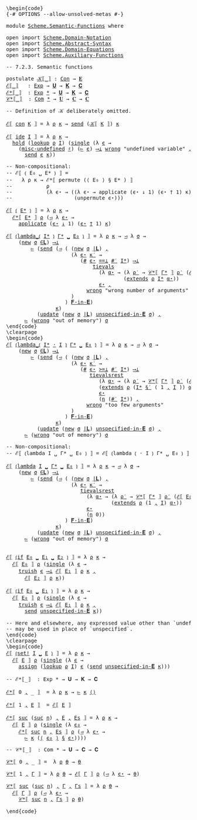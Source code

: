 <pre class="Agda"><a id="1" class="Markup">\begin{code}</a>
<a id="14" class="Symbol">{-#</a> <a id="18" class="Keyword">OPTIONS</a> <a id="26" class="Pragma">--allow-unsolved-metas</a> <a id="49" class="Symbol">#-}</a>

<a id="54" class="Keyword">module</a> <a id="61" href="Scheme.Semantic-Functions.html" class="Module">Scheme.Semantic-Functions</a> <a id="87" class="Keyword">where</a>

<a id="94" class="Keyword">open</a> <a id="99" class="Keyword">import</a> <a id="106" href="Scheme.Domain-Notation.html" class="Module">Scheme.Domain-Notation</a>
<a id="129" class="Keyword">open</a> <a id="134" class="Keyword">import</a> <a id="141" href="Scheme.Abstract-Syntax.html" class="Module">Scheme.Abstract-Syntax</a>
<a id="164" class="Keyword">open</a> <a id="169" class="Keyword">import</a> <a id="176" href="Scheme.Domain-Equations.html" class="Module">Scheme.Domain-Equations</a>
<a id="200" class="Keyword">open</a> <a id="205" class="Keyword">import</a> <a id="212" href="Scheme.Auxiliary-Functions.html" class="Module">Scheme.Auxiliary-Functions</a>

<a id="240" class="Comment">-- 7.2.3. Semantic functions</a>

<a id="270" class="Keyword">postulate</a> <a id="𝒦⟦_⟧"></a><a id="280" href="Scheme.Semantic-Functions.html#280" class="Postulate Operator">𝒦⟦_⟧</a> <a id="285" class="Symbol">:</a> <a id="287" href="Scheme.Abstract-Syntax.html#136" class="Postulate">Con</a> <a id="291" class="Symbol">→</a> <a id="293" href="Scheme.Domain-Equations.html#905" class="Postulate">𝐄</a>
<a id="ℰ⟦_⟧"></a><a id="295" href="Scheme.Semantic-Functions.html#295" class="Function Operator">ℰ⟦_⟧</a>   <a id="302" class="Symbol">:</a> <a id="304" href="Scheme.Abstract-Syntax.html#244" class="Datatype">Exp</a> <a id="308" class="Symbol">→</a> <a id="310" href="Scheme.Domain-Equations.html#997" class="Postulate">𝐔</a> <a id="312" class="Symbol">→</a> <a id="314" href="Scheme.Domain-Equations.html#1100" class="Postulate">𝐊</a> <a id="316" class="Symbol">→</a> <a id="318" href="Scheme.Domain-Equations.html#1044" class="Postulate">𝐂</a>
<a id="ℰ*⟦_⟧"></a><a id="320" href="Scheme.Semantic-Functions.html#320" class="Function Operator">ℰ*⟦_⟧</a>  <a id="327" class="Symbol">:</a> <a id="329" href="Scheme.Abstract-Syntax.html#244" class="Datatype">Exp</a> <a id="333" href="Scheme.Domain-Notation.html#2900" class="Function Operator">*</a> <a id="335" class="Symbol">→</a> <a id="337" href="Scheme.Domain-Equations.html#997" class="Postulate">𝐔</a> <a id="339" class="Symbol">→</a> <a id="341" href="Scheme.Domain-Equations.html#1100" class="Postulate">𝐊</a> <a id="343" class="Symbol">→</a> <a id="345" href="Scheme.Domain-Equations.html#1044" class="Postulate">𝐂</a>
<a id="𝒞*⟦_⟧"></a><a id="347" href="Scheme.Semantic-Functions.html#347" class="Function Operator">𝒞*⟦_⟧</a>  <a id="354" class="Symbol">:</a> <a id="356" href="Scheme.Abstract-Syntax.html#272" class="Function">Com</a> <a id="360" href="Scheme.Domain-Notation.html#2900" class="Function Operator">*</a> <a id="362" class="Symbol">→</a> <a id="364" href="Scheme.Domain-Equations.html#997" class="Postulate">𝐔</a> <a id="366" class="Symbol">→</a> <a id="368" href="Scheme.Domain-Equations.html#1044" class="Postulate">𝐂</a> <a id="370" class="Symbol">→</a> <a id="372" href="Scheme.Domain-Equations.html#1044" class="Postulate">𝐂</a>

<a id="375" class="Comment">-- Definition of 𝒦 deliberately omitted.</a>

<a id="417" href="Scheme.Semantic-Functions.html#295" class="Function Operator">ℰ⟦</a> <a id="420" href="Scheme.Abstract-Syntax.html#325" class="InductiveConstructor">con</a> <a id="424" href="Scheme.Semantic-Functions.html#424" class="Bound">K</a> <a id="426" href="Scheme.Semantic-Functions.html#295" class="Function Operator">⟧</a> <a id="428" class="Symbol">=</a> <a id="430" class="Symbol">λ</a> <a id="432" href="Scheme.Semantic-Functions.html#432" class="Bound">ρ</a> <a id="434" href="Scheme.Semantic-Functions.html#434" class="Bound">κ</a> <a id="436" class="Symbol">→</a> <a id="438" href="Scheme.Auxiliary-Functions.html#722" class="Function">send</a> <a id="443" class="Symbol">(</a><a id="444" href="Scheme.Semantic-Functions.html#280" class="Postulate Operator">𝒦⟦</a> <a id="447" href="Scheme.Semantic-Functions.html#424" class="Bound">K</a> <a id="449" href="Scheme.Semantic-Functions.html#280" class="Postulate Operator">⟧</a><a id="450" class="Symbol">)</a> <a id="452" href="Scheme.Semantic-Functions.html#434" class="Bound">κ</a>

<a id="455" href="Scheme.Semantic-Functions.html#295" class="Function Operator">ℰ⟦</a> <a id="458" href="Scheme.Abstract-Syntax.html#386" class="InductiveConstructor">ide</a> <a id="462" href="Scheme.Semantic-Functions.html#462" class="Bound">I</a> <a id="464" href="Scheme.Semantic-Functions.html#295" class="Function Operator">⟧</a> <a id="466" class="Symbol">=</a> <a id="468" class="Symbol">λ</a> <a id="470" href="Scheme.Semantic-Functions.html#470" class="Bound">ρ</a> <a id="472" href="Scheme.Semantic-Functions.html#472" class="Bound">κ</a> <a id="474" class="Symbol">→</a>
  <a id="478" href="Scheme.Auxiliary-Functions.html#1037" class="Function">hold</a> <a id="483" class="Symbol">(</a><a id="484" href="Scheme.Auxiliary-Functions.html#378" class="Function">lookup</a> <a id="491" href="Scheme.Semantic-Functions.html#470" class="Bound">ρ</a> <a id="493" href="Scheme.Semantic-Functions.html#462" class="Bound">I</a><a id="494" class="Symbol">)</a> <a id="496" class="Symbol">(</a><a id="497" href="Scheme.Auxiliary-Functions.html#765" class="Function">single</a> <a id="504" class="Symbol">(λ</a> <a id="507" href="Scheme.Semantic-Functions.html#507" class="Bound">ϵ</a> <a id="509" class="Symbol">→</a>
    <a id="515" class="Symbol">(</a><a id="516" href="Scheme.Auxiliary-Functions.html#2627" class="Function">misc-undefined</a> <a id="531" href="Scheme.Domain-Notation.html#1070" class="Postulate Operator">♯</a><a id="532" class="Symbol">)</a> <a id="534" class="Symbol">(</a><a id="535" href="Scheme.Domain-Equations.html#1498" class="Field">▻</a> <a id="537" href="Scheme.Semantic-Functions.html#507" class="Bound">ϵ</a><a id="538" class="Symbol">)</a> <a id="540" href="Scheme.Domain-Notation.html#4662" class="Postulate Operator">⟶⊥</a> <a id="543" href="Scheme.Auxiliary-Functions.html#655" class="Postulate">wrong</a> <a id="549" class="String">&quot;undefined variable&quot;</a> <a id="570" href="Scheme.Domain-Notation.html#4662" class="Postulate Operator">,</a>
      <a id="578" href="Scheme.Auxiliary-Functions.html#722" class="Function">send</a> <a id="583" href="Scheme.Semantic-Functions.html#507" class="Bound">ϵ</a> <a id="585" href="Scheme.Semantic-Functions.html#472" class="Bound">κ</a><a id="586" class="Symbol">))</a>

<a id="590" class="Comment">-- Non-compositional:</a>
<a id="612" class="Comment">-- ℰ⟦ ⦅ E₀ ␣ E* ⦆ ⟧ =</a>
<a id="634" class="Comment">--   λ ρ κ → ℰ*⟦ permute (⟨ E₀ ⟩ § E* ) ⟧</a>
<a id="676" class="Comment">--           ρ</a>
<a id="691" class="Comment">--           (λ ϵ⋆ → ((λ ϵ⋆ → applicate (ϵ⋆ ↓ 1) (ϵ⋆ † 1) κ)</a>
<a id="752" class="Comment">--                    (unpermute ϵ⋆)))</a>

<a id="792" href="Scheme.Semantic-Functions.html#295" class="Function Operator">ℰ⟦</a> <a id="795" href="Scheme.Abstract-Syntax.html#447" class="InductiveConstructor Operator">⦅</a> <a id="797" href="Scheme.Semantic-Functions.html#797" class="Bound">E*</a> <a id="800" href="Scheme.Abstract-Syntax.html#447" class="InductiveConstructor Operator">⦆</a> <a id="802" href="Scheme.Semantic-Functions.html#295" class="Function Operator">⟧</a> <a id="804" class="Symbol">=</a> <a id="806" class="Symbol">λ</a> <a id="808" href="Scheme.Semantic-Functions.html#808" class="Bound">ρ</a> <a id="810" href="Scheme.Semantic-Functions.html#810" class="Bound">κ</a> <a id="812" class="Symbol">→</a>
  <a id="816" href="Scheme.Semantic-Functions.html#320" class="Function Operator">ℰ*⟦</a> <a id="820" href="Scheme.Semantic-Functions.html#797" class="Bound">E*</a> <a id="823" href="Scheme.Semantic-Functions.html#320" class="Function Operator">⟧</a> <a id="825" href="Scheme.Semantic-Functions.html#808" class="Bound">ρ</a> <a id="827" class="Symbol">(</a><a id="828" href="Scheme.Domain-Equations.html#1510" class="Field">◅</a> <a id="830" class="Symbol">λ</a> <a id="832" href="Scheme.Semantic-Functions.html#832" class="Bound">ϵ⋆</a> <a id="835" class="Symbol">→</a>
    <a id="841" href="Scheme.Auxiliary-Functions.html#2953" class="Function">applicate</a> <a id="851" class="Symbol">(</a><a id="852" href="Scheme.Semantic-Functions.html#832" class="Bound">ϵ⋆</a> <a id="855" href="Scheme.Domain-Notation.html#4255" class="Function Operator">↓</a> <a id="857" class="Number">1</a><a id="858" class="Symbol">)</a> <a id="860" class="Symbol">(</a><a id="861" href="Scheme.Semantic-Functions.html#832" class="Bound">ϵ⋆</a> <a id="864" href="Scheme.Domain-Notation.html#4350" class="Function Operator">†</a> <a id="866" class="Number">1</a><a id="867" class="Symbol">)</a> <a id="869" href="Scheme.Semantic-Functions.html#810" class="Bound">κ</a><a id="870" class="Symbol">)</a>

<a id="873" href="Scheme.Semantic-Functions.html#295" class="Function Operator">ℰ⟦</a> <a id="876" href="Scheme.Abstract-Syntax.html#514" class="InductiveConstructor Operator">⦅lambda␣⦅</a> <a id="886" href="Scheme.Semantic-Functions.html#886" class="Bound">I*</a> <a id="889" href="Scheme.Abstract-Syntax.html#514" class="InductiveConstructor Operator">⦆</a> <a id="891" href="Scheme.Semantic-Functions.html#891" class="Bound">Γ*</a> <a id="894" href="Scheme.Abstract-Syntax.html#514" class="InductiveConstructor Operator">␣</a> <a id="896" href="Scheme.Semantic-Functions.html#896" class="Bound">E₀</a> <a id="899" href="Scheme.Abstract-Syntax.html#514" class="InductiveConstructor Operator">⦆</a> <a id="901" href="Scheme.Semantic-Functions.html#295" class="Function Operator">⟧</a> <a id="903" class="Symbol">=</a> <a id="905" class="Symbol">λ</a> <a id="907" href="Scheme.Semantic-Functions.html#907" class="Bound">ρ</a> <a id="909" href="Scheme.Semantic-Functions.html#909" class="Bound">κ</a> <a id="911" class="Symbol">→</a> <a id="913" href="Scheme.Domain-Equations.html#1510" class="Field">◅</a> <a id="915" class="Symbol">λ</a> <a id="917" href="Scheme.Semantic-Functions.html#917" class="Bound">σ</a> <a id="919" class="Symbol">→</a> 
    <a id="926" class="Symbol">(</a><a id="927" href="Scheme.Auxiliary-Functions.html#903" class="Postulate">new</a> <a id="931" href="Scheme.Semantic-Functions.html#917" class="Bound">σ</a> <a id="933" href="Scheme.Domain-Equations.html#2103" class="Function Operator">∈𝐋</a><a id="935" class="Symbol">)</a> <a id="937" href="Scheme.Domain-Notation.html#4662" class="Postulate Operator">⟶⊥</a>
        <a id="948" href="Scheme.Domain-Equations.html#1498" class="Field">▻</a> <a id="950" class="Symbol">(</a><a id="951" href="Scheme.Auxiliary-Functions.html#722" class="Function">send</a> <a id="956" class="Symbol">(</a><a id="957" href="Scheme.Domain-Equations.html#1510" class="Field">◅</a> <a id="959" class="Symbol">(</a> <a id="961" class="Symbol">(</a><a id="962" href="Scheme.Auxiliary-Functions.html#903" class="Postulate">new</a> <a id="966" href="Scheme.Semantic-Functions.html#917" class="Bound">σ</a> <a id="968" href="Scheme.Domain-Equations.html#2192" class="Function Operator">|𝐋</a><a id="970" class="Symbol">)</a> <a id="972" href="Agda.Builtin.Sigma.html#235" class="InductiveConstructor Operator">,</a>
                     <a id="995" class="Symbol">(λ</a> <a id="998" href="Scheme.Semantic-Functions.html#998" class="Bound">ϵ⋆</a> <a id="1001" href="Scheme.Semantic-Functions.html#1001" class="Bound">κ′</a> <a id="1004" class="Symbol">→</a>
                        <a id="1030" class="Symbol">(</a><a id="1031" href="Scheme.Domain-Notation.html#4001" class="Function">#</a> <a id="1033" href="Scheme.Semantic-Functions.html#998" class="Bound">ϵ⋆</a> <a id="1036" href="Scheme.Domain-Notation.html#1670" class="Function Operator">==⊥</a> <a id="1040" href="Scheme.Domain-Notation.html#2951" class="Function">#′</a> <a id="1043" href="Scheme.Semantic-Functions.html#886" class="Bound">I*</a><a id="1045" class="Symbol">)</a> <a id="1047" href="Scheme.Domain-Notation.html#4662" class="Postulate Operator">⟶⊥</a>
                            <a id="1078" href="Scheme.Auxiliary-Functions.html#1520" class="Function">tievals</a>
                              <a id="1116" class="Symbol">(λ</a> <a id="1119" href="Scheme.Semantic-Functions.html#1119" class="Bound">α⋆</a> <a id="1122" class="Symbol">→</a> <a id="1124" class="Symbol">(λ</a> <a id="1127" href="Scheme.Semantic-Functions.html#1127" class="Bound">ρ′</a> <a id="1130" class="Symbol">→</a> <a id="1132" href="Scheme.Semantic-Functions.html#347" class="Function Operator">𝒞*⟦</a> <a id="1136" href="Scheme.Semantic-Functions.html#891" class="Bound">Γ*</a> <a id="1139" href="Scheme.Semantic-Functions.html#347" class="Function Operator">⟧</a> <a id="1141" href="Scheme.Semantic-Functions.html#1127" class="Bound">ρ′</a> <a id="1144" class="Symbol">(</a><a id="1145" href="Scheme.Semantic-Functions.html#295" class="Function Operator">ℰ⟦</a> <a id="1148" href="Scheme.Semantic-Functions.html#896" class="Bound">E₀</a> <a id="1151" href="Scheme.Semantic-Functions.html#295" class="Function Operator">⟧</a> <a id="1153" href="Scheme.Semantic-Functions.html#1127" class="Bound">ρ′</a> <a id="1156" href="Scheme.Semantic-Functions.html#1001" class="Bound">κ′</a><a id="1158" class="Symbol">))</a>
                                      <a id="1199" class="Symbol">(</a><a id="1200" href="Scheme.Auxiliary-Functions.html#423" class="Function">extends</a> <a id="1208" href="Scheme.Semantic-Functions.html#907" class="Bound">ρ</a> <a id="1210" href="Scheme.Semantic-Functions.html#886" class="Bound">I*</a> <a id="1213" href="Scheme.Semantic-Functions.html#1119" class="Bound">α⋆</a><a id="1215" class="Symbol">))</a>
                              <a id="1248" href="Scheme.Semantic-Functions.html#998" class="Bound">ϵ⋆</a> <a id="1251" href="Scheme.Domain-Notation.html#4662" class="Postulate Operator">,</a>
                          <a id="1279" href="Scheme.Auxiliary-Functions.html#655" class="Postulate">wrong</a> <a id="1285" class="String">&quot;wrong number of arguments&quot;</a>
                     <a id="1334" class="Symbol">)</a>
                   <a id="1355" class="Symbol">)</a> <a id="1357" href="Scheme.Domain-Equations.html#2324" class="Function Operator">𝐅-in-𝐄</a><a id="1363" class="Symbol">)</a>
                <a id="1381" href="Scheme.Semantic-Functions.html#909" class="Bound">κ</a><a id="1382" class="Symbol">)</a>
          <a id="1394" class="Symbol">(</a><a id="1395" href="Scheme.Auxiliary-Functions.html#1383" class="Function">update</a> <a id="1402" class="Symbol">(</a><a id="1403" href="Scheme.Auxiliary-Functions.html#903" class="Postulate">new</a> <a id="1407" href="Scheme.Semantic-Functions.html#917" class="Bound">σ</a> <a id="1409" href="Scheme.Domain-Equations.html#2192" class="Function Operator">|𝐋</a><a id="1411" class="Symbol">)</a> <a id="1413" href="Scheme.Domain-Equations.html#2387" class="Function">unspecified-in-𝐄</a> <a id="1430" href="Scheme.Semantic-Functions.html#917" class="Bound">σ</a><a id="1431" class="Symbol">)</a> <a id="1433" href="Scheme.Domain-Notation.html#4662" class="Postulate Operator">,</a>
      <a id="1441" href="Scheme.Domain-Equations.html#1498" class="Field">▻</a> <a id="1443" class="Symbol">(</a><a id="1444" href="Scheme.Auxiliary-Functions.html#655" class="Postulate">wrong</a> <a id="1450" class="String">&quot;out of memory&quot;</a><a id="1465" class="Symbol">)</a> <a id="1467" href="Scheme.Semantic-Functions.html#917" class="Bound">σ</a>
<a id="1469" class="Markup">\end{code}</a><a id="1479" class="Background">
\clearpage
</a><a id="1491" class="Markup">\begin{code}</a>
<a id="1504" href="Scheme.Semantic-Functions.html#295" class="Function Operator">ℰ⟦</a> <a id="1507" href="Scheme.Abstract-Syntax.html#593" class="InductiveConstructor Operator">⦅lambda␣⦅</a> <a id="1517" href="Scheme.Semantic-Functions.html#1517" class="Bound">I*</a> <a id="1520" href="Scheme.Abstract-Syntax.html#593" class="InductiveConstructor Operator">·</a> <a id="1522" href="Scheme.Semantic-Functions.html#1522" class="Bound">I</a> <a id="1524" href="Scheme.Abstract-Syntax.html#593" class="InductiveConstructor Operator">⦆</a> <a id="1526" href="Scheme.Semantic-Functions.html#1526" class="Bound">Γ*</a> <a id="1529" href="Scheme.Abstract-Syntax.html#593" class="InductiveConstructor Operator">␣</a> <a id="1531" href="Scheme.Semantic-Functions.html#1531" class="Bound">E₀</a> <a id="1534" href="Scheme.Abstract-Syntax.html#593" class="InductiveConstructor Operator">⦆</a> <a id="1536" href="Scheme.Semantic-Functions.html#295" class="Function Operator">⟧</a> <a id="1538" class="Symbol">=</a> <a id="1540" class="Symbol">λ</a> <a id="1542" href="Scheme.Semantic-Functions.html#1542" class="Bound">ρ</a> <a id="1544" href="Scheme.Semantic-Functions.html#1544" class="Bound">κ</a> <a id="1546" class="Symbol">→</a> <a id="1548" href="Scheme.Domain-Equations.html#1510" class="Field">◅</a> <a id="1550" class="Symbol">λ</a> <a id="1552" href="Scheme.Semantic-Functions.html#1552" class="Bound">σ</a> <a id="1554" class="Symbol">→</a> 
    <a id="1561" class="Symbol">(</a><a id="1562" href="Scheme.Auxiliary-Functions.html#903" class="Postulate">new</a> <a id="1566" href="Scheme.Semantic-Functions.html#1552" class="Bound">σ</a> <a id="1568" href="Scheme.Domain-Equations.html#2103" class="Function Operator">∈𝐋</a><a id="1570" class="Symbol">)</a> <a id="1572" href="Scheme.Domain-Notation.html#4662" class="Postulate Operator">⟶⊥</a>
        <a id="1583" href="Scheme.Domain-Equations.html#1498" class="Field">▻</a> <a id="1585" class="Symbol">(</a><a id="1586" href="Scheme.Auxiliary-Functions.html#722" class="Function">send</a> <a id="1591" class="Symbol">(</a><a id="1592" href="Scheme.Domain-Equations.html#1510" class="Field">◅</a> <a id="1594" class="Symbol">(</a> <a id="1596" class="Symbol">(</a><a id="1597" href="Scheme.Auxiliary-Functions.html#903" class="Postulate">new</a> <a id="1601" href="Scheme.Semantic-Functions.html#1552" class="Bound">σ</a> <a id="1603" href="Scheme.Domain-Equations.html#2192" class="Function Operator">|𝐋</a><a id="1605" class="Symbol">)</a> <a id="1607" href="Agda.Builtin.Sigma.html#235" class="InductiveConstructor Operator">,</a>
                     <a id="1630" class="Symbol">(λ</a> <a id="1633" href="Scheme.Semantic-Functions.html#1633" class="Bound">ϵ⋆</a> <a id="1636" href="Scheme.Semantic-Functions.html#1636" class="Bound">κ′</a> <a id="1639" class="Symbol">→</a>
                        <a id="1665" class="Symbol">(</a><a id="1666" href="Scheme.Domain-Notation.html#4001" class="Function">#</a> <a id="1668" href="Scheme.Semantic-Functions.html#1633" class="Bound">ϵ⋆</a> <a id="1671" href="Scheme.Domain-Notation.html#1755" class="Function Operator">&gt;=⊥</a> <a id="1675" href="Scheme.Domain-Notation.html#2951" class="Function">#′</a> <a id="1678" href="Scheme.Semantic-Functions.html#1517" class="Bound">I*</a><a id="1680" class="Symbol">)</a> <a id="1682" href="Scheme.Domain-Notation.html#4662" class="Postulate Operator">⟶⊥</a>
                           <a id="1712" href="Scheme.Auxiliary-Functions.html#1892" class="Function">tievalsrest</a>
                              <a id="1754" class="Symbol">(λ</a> <a id="1757" href="Scheme.Semantic-Functions.html#1757" class="Bound">α⋆</a> <a id="1760" class="Symbol">→</a> <a id="1762" class="Symbol">(λ</a> <a id="1765" href="Scheme.Semantic-Functions.html#1765" class="Bound">ρ′</a> <a id="1768" class="Symbol">→</a> <a id="1770" href="Scheme.Semantic-Functions.html#347" class="Function Operator">𝒞*⟦</a> <a id="1774" href="Scheme.Semantic-Functions.html#1526" class="Bound">Γ*</a> <a id="1777" href="Scheme.Semantic-Functions.html#347" class="Function Operator">⟧</a> <a id="1779" href="Scheme.Semantic-Functions.html#1765" class="Bound">ρ′</a> <a id="1782" class="Symbol">(</a><a id="1783" href="Scheme.Semantic-Functions.html#295" class="Function Operator">ℰ⟦</a> <a id="1786" href="Scheme.Semantic-Functions.html#1531" class="Bound">E₀</a> <a id="1789" href="Scheme.Semantic-Functions.html#295" class="Function Operator">⟧</a> <a id="1791" href="Scheme.Semantic-Functions.html#1765" class="Bound">ρ′</a> <a id="1794" href="Scheme.Semantic-Functions.html#1636" class="Bound">κ′</a><a id="1796" class="Symbol">))</a>
                              <a id="1829" class="Symbol">(</a><a id="1830" href="Scheme.Auxiliary-Functions.html#423" class="Function">extends</a> <a id="1838" href="Scheme.Semantic-Functions.html#1542" class="Bound">ρ</a> <a id="1840" class="Symbol">(</a><a id="1841" href="Scheme.Semantic-Functions.html#1517" class="Bound">I*</a> <a id="1844" href="Scheme.Domain-Notation.html#3606" class="Function Operator">§′</a> <a id="1847" class="Symbol">(</a> <a id="1849" class="Number">1</a> <a id="1851" href="Agda.Builtin.Sigma.html#235" class="InductiveConstructor Operator">,</a> <a id="1853" href="Scheme.Semantic-Functions.html#1522" class="Bound">I</a> <a id="1855" class="Symbol">))</a> <a id="1858" href="Scheme.Semantic-Functions.html#1757" class="Bound">α⋆</a><a id="1860" class="Symbol">))</a>
                              <a id="1893" href="Scheme.Semantic-Functions.html#1633" class="Bound">ϵ⋆</a>
                              <a id="1926" class="Symbol">(</a><a id="1927" href="Scheme.Domain-Notation.html#1030" class="Postulate">η</a> <a id="1929" class="Symbol">(</a><a id="1930" href="Scheme.Domain-Notation.html#2951" class="Function">#′</a> <a id="1933" href="Scheme.Semantic-Functions.html#1517" class="Bound">I*</a><a id="1935" class="Symbol">))</a> <a id="1938" href="Scheme.Domain-Notation.html#4662" class="Postulate Operator">,</a>
                          <a id="1966" href="Scheme.Auxiliary-Functions.html#655" class="Postulate">wrong</a> <a id="1972" class="String">&quot;too few arguments&quot;</a>
                     <a id="2013" class="Symbol">)</a>
                   <a id="2034" class="Symbol">)</a> <a id="2036" href="Scheme.Domain-Equations.html#2324" class="Function Operator">𝐅-in-𝐄</a><a id="2042" class="Symbol">)</a>
                <a id="2060" href="Scheme.Semantic-Functions.html#1544" class="Bound">κ</a><a id="2061" class="Symbol">)</a>
          <a id="2073" class="Symbol">(</a><a id="2074" href="Scheme.Auxiliary-Functions.html#1383" class="Function">update</a> <a id="2081" class="Symbol">(</a><a id="2082" href="Scheme.Auxiliary-Functions.html#903" class="Postulate">new</a> <a id="2086" href="Scheme.Semantic-Functions.html#1552" class="Bound">σ</a> <a id="2088" href="Scheme.Domain-Equations.html#2192" class="Function Operator">|𝐋</a><a id="2090" class="Symbol">)</a> <a id="2092" href="Scheme.Domain-Equations.html#2387" class="Function">unspecified-in-𝐄</a> <a id="2109" href="Scheme.Semantic-Functions.html#1552" class="Bound">σ</a><a id="2110" class="Symbol">)</a> <a id="2112" href="Scheme.Domain-Notation.html#4662" class="Postulate Operator">,</a>
      <a id="2120" href="Scheme.Domain-Equations.html#1498" class="Field">▻</a> <a id="2122" class="Symbol">(</a><a id="2123" href="Scheme.Auxiliary-Functions.html#655" class="Postulate">wrong</a> <a id="2129" class="String">&quot;out of memory&quot;</a><a id="2144" class="Symbol">)</a> <a id="2146" href="Scheme.Semantic-Functions.html#1552" class="Bound">σ</a>

<a id="2149" class="Comment">-- Non-compositional:</a>
<a id="2171" class="Comment">-- ℰ⟦ ⦅lambda I ␣ Γ* ␣ E₀ ⦆ ⟧ = ℰ⟦ ⦅lambda ⦅ · I ⦆ Γ* ␣ E₀ ⦆ ⟧</a>

<a id="2235" href="Scheme.Semantic-Functions.html#295" class="Function Operator">ℰ⟦</a> <a id="2238" href="Scheme.Abstract-Syntax.html#676" class="InductiveConstructor Operator">⦅lambda</a> <a id="2246" href="Scheme.Semantic-Functions.html#2246" class="Bound">I</a> <a id="2248" href="Scheme.Abstract-Syntax.html#676" class="InductiveConstructor Operator">␣</a> <a id="2250" href="Scheme.Semantic-Functions.html#2250" class="Bound">Γ*</a> <a id="2253" href="Scheme.Abstract-Syntax.html#676" class="InductiveConstructor Operator">␣</a> <a id="2255" href="Scheme.Semantic-Functions.html#2255" class="Bound">E₀</a> <a id="2258" href="Scheme.Abstract-Syntax.html#676" class="InductiveConstructor Operator">⦆</a> <a id="2260" href="Scheme.Semantic-Functions.html#295" class="Function Operator">⟧</a> <a id="2262" class="Symbol">=</a> <a id="2264" class="Symbol">λ</a> <a id="2266" href="Scheme.Semantic-Functions.html#2266" class="Bound">ρ</a> <a id="2268" href="Scheme.Semantic-Functions.html#2268" class="Bound">κ</a> <a id="2270" class="Symbol">→</a> <a id="2272" href="Scheme.Domain-Equations.html#1510" class="Field">◅</a> <a id="2274" class="Symbol">λ</a> <a id="2276" href="Scheme.Semantic-Functions.html#2276" class="Bound">σ</a> <a id="2278" class="Symbol">→</a> 
    <a id="2285" class="Symbol">(</a><a id="2286" href="Scheme.Auxiliary-Functions.html#903" class="Postulate">new</a> <a id="2290" href="Scheme.Semantic-Functions.html#2276" class="Bound">σ</a> <a id="2292" href="Scheme.Domain-Equations.html#2103" class="Function Operator">∈𝐋</a><a id="2294" class="Symbol">)</a> <a id="2296" href="Scheme.Domain-Notation.html#4662" class="Postulate Operator">⟶⊥</a>
        <a id="2307" href="Scheme.Domain-Equations.html#1498" class="Field">▻</a> <a id="2309" class="Symbol">(</a><a id="2310" href="Scheme.Auxiliary-Functions.html#722" class="Function">send</a> <a id="2315" class="Symbol">(</a><a id="2316" href="Scheme.Domain-Equations.html#1510" class="Field">◅</a> <a id="2318" class="Symbol">(</a> <a id="2320" class="Symbol">(</a><a id="2321" href="Scheme.Auxiliary-Functions.html#903" class="Postulate">new</a> <a id="2325" href="Scheme.Semantic-Functions.html#2276" class="Bound">σ</a> <a id="2327" href="Scheme.Domain-Equations.html#2192" class="Function Operator">|𝐋</a><a id="2329" class="Symbol">)</a> <a id="2331" href="Agda.Builtin.Sigma.html#235" class="InductiveConstructor Operator">,</a>
                     <a id="2354" class="Symbol">(λ</a> <a id="2357" href="Scheme.Semantic-Functions.html#2357" class="Bound">ϵ⋆</a> <a id="2360" href="Scheme.Semantic-Functions.html#2360" class="Bound">κ′</a> <a id="2363" class="Symbol">→</a>
                        <a id="2389" href="Scheme.Auxiliary-Functions.html#1892" class="Function">tievalsrest</a>
                          <a id="2427" class="Symbol">(λ</a> <a id="2430" href="Scheme.Semantic-Functions.html#2430" class="Bound">α⋆</a> <a id="2433" class="Symbol">→</a> <a id="2435" class="Symbol">(λ</a> <a id="2438" href="Scheme.Semantic-Functions.html#2438" class="Bound">ρ′</a> <a id="2441" class="Symbol">→</a> <a id="2443" href="Scheme.Semantic-Functions.html#347" class="Function Operator">𝒞*⟦</a> <a id="2447" href="Scheme.Semantic-Functions.html#2250" class="Bound">Γ*</a> <a id="2450" href="Scheme.Semantic-Functions.html#347" class="Function Operator">⟧</a> <a id="2452" href="Scheme.Semantic-Functions.html#2438" class="Bound">ρ′</a> <a id="2455" class="Symbol">(</a><a id="2456" href="Scheme.Semantic-Functions.html#295" class="Function Operator">ℰ⟦</a> <a id="2459" href="Scheme.Semantic-Functions.html#2255" class="Bound">E₀</a> <a id="2462" href="Scheme.Semantic-Functions.html#295" class="Function Operator">⟧</a> <a id="2464" href="Scheme.Semantic-Functions.html#2438" class="Bound">ρ′</a> <a id="2467" href="Scheme.Semantic-Functions.html#2360" class="Bound">κ′</a><a id="2469" class="Symbol">))</a>
                                  <a id="2506" class="Symbol">(</a><a id="2507" href="Scheme.Auxiliary-Functions.html#423" class="Function">extends</a> <a id="2515" href="Scheme.Semantic-Functions.html#2266" class="Bound">ρ</a> <a id="2517" class="Symbol">(</a><a id="2518" class="Number">1</a> <a id="2520" href="Agda.Builtin.Sigma.html#235" class="InductiveConstructor Operator">,</a> <a id="2522" href="Scheme.Semantic-Functions.html#2246" class="Bound">I</a><a id="2523" class="Symbol">)</a> <a id="2525" href="Scheme.Semantic-Functions.html#2430" class="Bound">α⋆</a><a id="2527" class="Symbol">))</a>
                          <a id="2556" href="Scheme.Semantic-Functions.html#2357" class="Bound">ϵ⋆</a>
                          <a id="2585" class="Symbol">(</a><a id="2586" href="Scheme.Domain-Notation.html#1030" class="Postulate">η</a> <a id="2588" class="Number">0</a><a id="2589" class="Symbol">))</a>
                   <a id="2611" class="Symbol">)</a> <a id="2613" href="Scheme.Domain-Equations.html#2324" class="Function Operator">𝐅-in-𝐄</a><a id="2619" class="Symbol">)</a>
                <a id="2637" href="Scheme.Semantic-Functions.html#2268" class="Bound">κ</a><a id="2638" class="Symbol">)</a>
          <a id="2650" class="Symbol">(</a><a id="2651" href="Scheme.Auxiliary-Functions.html#1383" class="Function">update</a> <a id="2658" class="Symbol">(</a><a id="2659" href="Scheme.Auxiliary-Functions.html#903" class="Postulate">new</a> <a id="2663" href="Scheme.Semantic-Functions.html#2276" class="Bound">σ</a> <a id="2665" href="Scheme.Domain-Equations.html#2192" class="Function Operator">|𝐋</a><a id="2667" class="Symbol">)</a> <a id="2669" href="Scheme.Domain-Equations.html#2387" class="Function">unspecified-in-𝐄</a> <a id="2686" href="Scheme.Semantic-Functions.html#2276" class="Bound">σ</a><a id="2687" class="Symbol">)</a> <a id="2689" href="Scheme.Domain-Notation.html#4662" class="Postulate Operator">,</a>
      <a id="2697" href="Scheme.Domain-Equations.html#1498" class="Field">▻</a> <a id="2699" class="Symbol">(</a><a id="2700" href="Scheme.Auxiliary-Functions.html#655" class="Postulate">wrong</a> <a id="2706" class="String">&quot;out of memory&quot;</a><a id="2721" class="Symbol">)</a> <a id="2723" href="Scheme.Semantic-Functions.html#2276" class="Bound">σ</a>


<a id="2727" href="Scheme.Semantic-Functions.html#295" class="Function Operator">ℰ⟦</a> <a id="2730" href="Scheme.Abstract-Syntax.html#752" class="InductiveConstructor Operator">⦅if</a> <a id="2734" href="Scheme.Semantic-Functions.html#2734" class="Bound">E₀</a> <a id="2737" href="Scheme.Abstract-Syntax.html#752" class="InductiveConstructor Operator">␣</a> <a id="2739" href="Scheme.Semantic-Functions.html#2739" class="Bound">E₁</a> <a id="2742" href="Scheme.Abstract-Syntax.html#752" class="InductiveConstructor Operator">␣</a> <a id="2744" href="Scheme.Semantic-Functions.html#2744" class="Bound">E₂</a> <a id="2747" href="Scheme.Abstract-Syntax.html#752" class="InductiveConstructor Operator">⦆</a> <a id="2749" href="Scheme.Semantic-Functions.html#295" class="Function Operator">⟧</a> <a id="2751" class="Symbol">=</a> <a id="2753" class="Symbol">λ</a> <a id="2755" href="Scheme.Semantic-Functions.html#2755" class="Bound">ρ</a> <a id="2757" href="Scheme.Semantic-Functions.html#2757" class="Bound">κ</a> <a id="2759" class="Symbol">→</a> 
  <a id="2764" href="Scheme.Semantic-Functions.html#295" class="Function Operator">ℰ⟦</a> <a id="2767" href="Scheme.Semantic-Functions.html#2734" class="Bound">E₀</a> <a id="2770" href="Scheme.Semantic-Functions.html#295" class="Function Operator">⟧</a> <a id="2772" href="Scheme.Semantic-Functions.html#2755" class="Bound">ρ</a> <a id="2774" class="Symbol">(</a><a id="2775" href="Scheme.Auxiliary-Functions.html#765" class="Function">single</a> <a id="2782" class="Symbol">(λ</a> <a id="2785" href="Scheme.Semantic-Functions.html#2785" class="Bound">ϵ</a> <a id="2787" class="Symbol">→</a>
    <a id="2793" href="Scheme.Auxiliary-Functions.html#2293" class="Function">truish</a> <a id="2800" href="Scheme.Semantic-Functions.html#2785" class="Bound">ϵ</a> <a id="2802" href="Scheme.Domain-Notation.html#4662" class="Postulate Operator">⟶⊥</a> <a id="2805" href="Scheme.Semantic-Functions.html#295" class="Function Operator">ℰ⟦</a> <a id="2808" href="Scheme.Semantic-Functions.html#2739" class="Bound">E₁</a> <a id="2811" href="Scheme.Semantic-Functions.html#295" class="Function Operator">⟧</a> <a id="2813" href="Scheme.Semantic-Functions.html#2755" class="Bound">ρ</a> <a id="2815" href="Scheme.Semantic-Functions.html#2757" class="Bound">κ</a> <a id="2817" href="Scheme.Domain-Notation.html#4662" class="Postulate Operator">,</a>
      <a id="2825" href="Scheme.Semantic-Functions.html#295" class="Function Operator">ℰ⟦</a> <a id="2828" href="Scheme.Semantic-Functions.html#2744" class="Bound">E₂</a> <a id="2831" href="Scheme.Semantic-Functions.html#295" class="Function Operator">⟧</a> <a id="2833" href="Scheme.Semantic-Functions.html#2755" class="Bound">ρ</a> <a id="2835" href="Scheme.Semantic-Functions.html#2757" class="Bound">κ</a><a id="2836" class="Symbol">))</a>

<a id="2840" href="Scheme.Semantic-Functions.html#295" class="Function Operator">ℰ⟦</a> <a id="2843" href="Scheme.Abstract-Syntax.html#825" class="InductiveConstructor Operator">⦅if</a> <a id="2847" href="Scheme.Semantic-Functions.html#2847" class="Bound">E₀</a> <a id="2850" href="Scheme.Abstract-Syntax.html#825" class="InductiveConstructor Operator">␣</a> <a id="2852" href="Scheme.Semantic-Functions.html#2852" class="Bound">E₁</a> <a id="2855" href="Scheme.Abstract-Syntax.html#825" class="InductiveConstructor Operator">⦆</a> <a id="2857" href="Scheme.Semantic-Functions.html#295" class="Function Operator">⟧</a> <a id="2859" class="Symbol">=</a> <a id="2861" class="Symbol">λ</a> <a id="2863" href="Scheme.Semantic-Functions.html#2863" class="Bound">ρ</a> <a id="2865" href="Scheme.Semantic-Functions.html#2865" class="Bound">κ</a> <a id="2867" class="Symbol">→</a> 
  <a id="2872" href="Scheme.Semantic-Functions.html#295" class="Function Operator">ℰ⟦</a> <a id="2875" href="Scheme.Semantic-Functions.html#2847" class="Bound">E₀</a> <a id="2878" href="Scheme.Semantic-Functions.html#295" class="Function Operator">⟧</a> <a id="2880" href="Scheme.Semantic-Functions.html#2863" class="Bound">ρ</a> <a id="2882" class="Symbol">(</a><a id="2883" href="Scheme.Auxiliary-Functions.html#765" class="Function">single</a> <a id="2890" class="Symbol">(λ</a> <a id="2893" href="Scheme.Semantic-Functions.html#2893" class="Bound">ϵ</a> <a id="2895" class="Symbol">→</a>
    <a id="2901" href="Scheme.Auxiliary-Functions.html#2293" class="Function">truish</a> <a id="2908" href="Scheme.Semantic-Functions.html#2893" class="Bound">ϵ</a> <a id="2910" href="Scheme.Domain-Notation.html#4662" class="Postulate Operator">⟶⊥</a> <a id="2913" href="Scheme.Semantic-Functions.html#295" class="Function Operator">ℰ⟦</a> <a id="2916" href="Scheme.Semantic-Functions.html#2852" class="Bound">E₁</a> <a id="2919" href="Scheme.Semantic-Functions.html#295" class="Function Operator">⟧</a> <a id="2921" href="Scheme.Semantic-Functions.html#2863" class="Bound">ρ</a> <a id="2923" href="Scheme.Semantic-Functions.html#2865" class="Bound">κ</a> <a id="2925" href="Scheme.Domain-Notation.html#4662" class="Postulate Operator">,</a>
      <a id="2933" href="Scheme.Auxiliary-Functions.html#722" class="Function">send</a> <a id="2938" href="Scheme.Domain-Equations.html#2387" class="Function">unspecified-in-𝐄</a> <a id="2955" href="Scheme.Semantic-Functions.html#2865" class="Bound">κ</a><a id="2956" class="Symbol">))</a>

<a id="2960" class="Comment">-- Here and elsewhere, any expressed value other than `undefined`</a>
<a id="3026" class="Comment">-- may be used in place of `unspecified`.</a>
<a id="3068" class="Markup">\end{code}</a><a id="3078" class="Background">
\clearpage
</a><a id="3090" class="Markup">\begin{code}</a>
<a id="3103" href="Scheme.Semantic-Functions.html#295" class="Function Operator">ℰ⟦</a> <a id="3106" href="Scheme.Abstract-Syntax.html#895" class="InductiveConstructor Operator">⦅set!</a> <a id="3112" href="Scheme.Semantic-Functions.html#3112" class="Bound">I</a> <a id="3114" href="Scheme.Abstract-Syntax.html#895" class="InductiveConstructor Operator">␣</a> <a id="3116" href="Scheme.Semantic-Functions.html#3116" class="Bound">E</a> <a id="3118" href="Scheme.Abstract-Syntax.html#895" class="InductiveConstructor Operator">⦆</a> <a id="3120" href="Scheme.Semantic-Functions.html#295" class="Function Operator">⟧</a> <a id="3122" class="Symbol">=</a> <a id="3124" class="Symbol">λ</a> <a id="3126" href="Scheme.Semantic-Functions.html#3126" class="Bound">ρ</a> <a id="3128" href="Scheme.Semantic-Functions.html#3128" class="Bound">κ</a> <a id="3130" class="Symbol">→</a>
  <a id="3134" href="Scheme.Semantic-Functions.html#295" class="Function Operator">ℰ⟦</a> <a id="3137" href="Scheme.Semantic-Functions.html#3116" class="Bound">E</a> <a id="3139" href="Scheme.Semantic-Functions.html#295" class="Function Operator">⟧</a> <a id="3141" href="Scheme.Semantic-Functions.html#3126" class="Bound">ρ</a> <a id="3143" class="Symbol">(</a><a id="3144" href="Scheme.Auxiliary-Functions.html#765" class="Function">single</a> <a id="3151" class="Symbol">(λ</a> <a id="3154" href="Scheme.Semantic-Functions.html#3154" class="Bound">ϵ</a> <a id="3156" class="Symbol">→</a>
    <a id="3162" href="Scheme.Auxiliary-Functions.html#1450" class="Function">assign</a> <a id="3169" class="Symbol">(</a><a id="3170" href="Scheme.Auxiliary-Functions.html#378" class="Function">lookup</a> <a id="3177" href="Scheme.Semantic-Functions.html#3126" class="Bound">ρ</a> <a id="3179" href="Scheme.Semantic-Functions.html#3112" class="Bound">I</a><a id="3180" class="Symbol">)</a> <a id="3182" href="Scheme.Semantic-Functions.html#3154" class="Bound">ϵ</a> <a id="3184" class="Symbol">(</a><a id="3185" href="Scheme.Auxiliary-Functions.html#722" class="Function">send</a> <a id="3190" href="Scheme.Domain-Equations.html#2387" class="Function">unspecified-in-𝐄</a> <a id="3207" href="Scheme.Semantic-Functions.html#3128" class="Bound">κ</a><a id="3208" class="Symbol">)))</a>

<a id="3213" class="Comment">-- ℰ*⟦_⟧  : Exp * → 𝐔 → 𝐊 → 𝐂</a>

<a id="3244" href="Scheme.Semantic-Functions.html#320" class="Function Operator">ℰ*⟦</a> <a id="3248" class="Number">0</a> <a id="3250" href="Agda.Builtin.Sigma.html#235" class="InductiveConstructor Operator">,</a> <a id="3252" class="Symbol">_</a> <a id="3254" href="Scheme.Semantic-Functions.html#320" class="Function Operator">⟧</a>  <a id="3257" class="Symbol">=</a> <a id="3259" class="Symbol">λ</a> <a id="3261" href="Scheme.Semantic-Functions.html#3261" class="Bound">ρ</a> <a id="3263" href="Scheme.Semantic-Functions.html#3263" class="Bound">κ</a> <a id="3265" class="Symbol">→</a> <a id="3267" href="Scheme.Domain-Equations.html#1498" class="Field">▻</a> <a id="3269" href="Scheme.Semantic-Functions.html#3263" class="Bound">κ</a> <a id="3271" href="Scheme.Domain-Notation.html#3823" class="Function">⟨⟩</a>

<a id="3275" href="Scheme.Semantic-Functions.html#320" class="Function Operator">ℰ*⟦</a> <a id="3279" class="Number">1</a> <a id="3281" href="Agda.Builtin.Sigma.html#235" class="InductiveConstructor Operator">,</a> <a id="3283" href="Scheme.Semantic-Functions.html#3283" class="Bound">E</a> <a id="3285" href="Scheme.Semantic-Functions.html#320" class="Function Operator">⟧</a>  <a id="3288" class="Symbol">=</a> <a id="3290" href="Scheme.Semantic-Functions.html#295" class="Function Operator">ℰ⟦</a> <a id="3293" href="Scheme.Semantic-Functions.html#3283" class="Bound">E</a> <a id="3295" href="Scheme.Semantic-Functions.html#295" class="Function Operator">⟧</a>

<a id="3298" href="Scheme.Semantic-Functions.html#320" class="Function Operator">ℰ*⟦</a> <a id="3302" href="Agda.Builtin.Nat.html#234" class="InductiveConstructor">suc</a> <a id="3306" class="Symbol">(</a><a id="3307" href="Agda.Builtin.Nat.html#234" class="InductiveConstructor">suc</a> <a id="3311" href="Scheme.Semantic-Functions.html#3311" class="Bound">n</a><a id="3312" class="Symbol">)</a> <a id="3314" href="Agda.Builtin.Sigma.html#235" class="InductiveConstructor Operator">,</a> <a id="3316" href="Scheme.Semantic-Functions.html#3316" class="Bound">E</a> <a id="3318" href="Agda.Builtin.Sigma.html#235" class="InductiveConstructor Operator">,</a> <a id="3320" href="Scheme.Semantic-Functions.html#3320" class="Bound">Es</a> <a id="3323" href="Scheme.Semantic-Functions.html#320" class="Function Operator">⟧</a> <a id="3325" class="Symbol">=</a> <a id="3327" class="Symbol">λ</a> <a id="3329" href="Scheme.Semantic-Functions.html#3329" class="Bound">ρ</a> <a id="3331" href="Scheme.Semantic-Functions.html#3331" class="Bound">κ</a> <a id="3333" class="Symbol">→</a>
  <a id="3337" href="Scheme.Semantic-Functions.html#295" class="Function Operator">ℰ⟦</a> <a id="3340" href="Scheme.Semantic-Functions.html#3316" class="Bound">E</a> <a id="3342" href="Scheme.Semantic-Functions.html#295" class="Function Operator">⟧</a> <a id="3344" href="Scheme.Semantic-Functions.html#3329" class="Bound">ρ</a> <a id="3346" class="Symbol">(</a><a id="3347" href="Scheme.Auxiliary-Functions.html#765" class="Function">single</a> <a id="3354" class="Symbol">(λ</a> <a id="3357" href="Scheme.Semantic-Functions.html#3357" class="Bound">ϵ₀</a> <a id="3360" class="Symbol">→</a>
    <a id="3366" href="Scheme.Semantic-Functions.html#320" class="Function Operator">ℰ*⟦</a> <a id="3370" href="Agda.Builtin.Nat.html#234" class="InductiveConstructor">suc</a> <a id="3374" href="Scheme.Semantic-Functions.html#3311" class="Bound">n</a> <a id="3376" href="Agda.Builtin.Sigma.html#235" class="InductiveConstructor Operator">,</a> <a id="3378" href="Scheme.Semantic-Functions.html#3320" class="Bound">Es</a> <a id="3381" href="Scheme.Semantic-Functions.html#320" class="Function Operator">⟧</a> <a id="3383" href="Scheme.Semantic-Functions.html#3329" class="Bound">ρ</a> <a id="3385" class="Symbol">(</a><a id="3386" href="Scheme.Domain-Equations.html#1510" class="Field">◅</a> <a id="3388" class="Symbol">λ</a> <a id="3390" href="Scheme.Semantic-Functions.html#3390" class="Bound">ϵ⋆</a> <a id="3393" class="Symbol">→</a>
      <a id="3401" href="Scheme.Domain-Equations.html#1498" class="Field">▻</a> <a id="3403" href="Scheme.Semantic-Functions.html#3331" class="Bound">κ</a> <a id="3405" class="Symbol">(</a><a id="3406" href="Scheme.Domain-Notation.html#3885" class="Function Operator">⟨</a> <a id="3408" href="Scheme.Semantic-Functions.html#3357" class="Bound">ϵ₀</a> <a id="3411" href="Scheme.Domain-Notation.html#3885" class="Function Operator">⟩</a> <a id="3413" href="Scheme.Domain-Notation.html#4078" class="Function Operator">§</a> <a id="3415" href="Scheme.Semantic-Functions.html#3390" class="Bound">ϵ⋆</a><a id="3417" class="Symbol">))))</a>

<a id="3423" class="Comment">-- 𝒞*⟦_⟧  : Com * → 𝐔 → 𝐂 → 𝐂</a>

<a id="3454" href="Scheme.Semantic-Functions.html#347" class="Function Operator">𝒞*⟦</a> <a id="3458" class="Number">0</a> <a id="3460" href="Agda.Builtin.Sigma.html#235" class="InductiveConstructor Operator">,</a> <a id="3462" class="Symbol">_</a> <a id="3464" href="Scheme.Semantic-Functions.html#347" class="Function Operator">⟧</a> <a id="3466" class="Symbol">=</a>  <a id="3469" class="Symbol">λ</a> <a id="3471" href="Scheme.Semantic-Functions.html#3471" class="Bound">ρ</a> <a id="3473" href="Scheme.Semantic-Functions.html#3473" class="Bound">θ</a> <a id="3475" class="Symbol">→</a> <a id="3477" href="Scheme.Semantic-Functions.html#3473" class="Bound">θ</a>

<a id="3480" href="Scheme.Semantic-Functions.html#347" class="Function Operator">𝒞*⟦</a> <a id="3484" class="Number">1</a> <a id="3486" href="Agda.Builtin.Sigma.html#235" class="InductiveConstructor Operator">,</a> <a id="3488" href="Scheme.Semantic-Functions.html#3488" class="Bound">Γ</a> <a id="3490" href="Scheme.Semantic-Functions.html#347" class="Function Operator">⟧</a> <a id="3492" class="Symbol">=</a> <a id="3494" class="Symbol">λ</a> <a id="3496" href="Scheme.Semantic-Functions.html#3496" class="Bound">ρ</a> <a id="3498" href="Scheme.Semantic-Functions.html#3498" class="Bound">θ</a> <a id="3500" class="Symbol">→</a> <a id="3502" href="Scheme.Semantic-Functions.html#295" class="Function Operator">ℰ⟦</a> <a id="3505" href="Scheme.Semantic-Functions.html#3488" class="Bound">Γ</a> <a id="3507" href="Scheme.Semantic-Functions.html#295" class="Function Operator">⟧</a> <a id="3509" href="Scheme.Semantic-Functions.html#3496" class="Bound">ρ</a> <a id="3511" class="Symbol">(</a><a id="3512" href="Scheme.Domain-Equations.html#1510" class="Field">◅</a> <a id="3514" class="Symbol">λ</a> <a id="3516" href="Scheme.Semantic-Functions.html#3516" class="Bound">ϵ⋆</a> <a id="3519" class="Symbol">→</a> <a id="3521" href="Scheme.Semantic-Functions.html#3498" class="Bound">θ</a><a id="3522" class="Symbol">)</a>

<a id="3525" href="Scheme.Semantic-Functions.html#347" class="Function Operator">𝒞*⟦</a> <a id="3529" href="Agda.Builtin.Nat.html#234" class="InductiveConstructor">suc</a> <a id="3533" class="Symbol">(</a><a id="3534" href="Agda.Builtin.Nat.html#234" class="InductiveConstructor">suc</a> <a id="3538" href="Scheme.Semantic-Functions.html#3538" class="Bound">n</a><a id="3539" class="Symbol">)</a> <a id="3541" href="Agda.Builtin.Sigma.html#235" class="InductiveConstructor Operator">,</a> <a id="3543" href="Scheme.Semantic-Functions.html#3543" class="Bound">Γ</a> <a id="3545" href="Agda.Builtin.Sigma.html#235" class="InductiveConstructor Operator">,</a> <a id="3547" href="Scheme.Semantic-Functions.html#3547" class="Bound">Γs</a> <a id="3550" href="Scheme.Semantic-Functions.html#347" class="Function Operator">⟧</a> <a id="3552" class="Symbol">=</a> <a id="3554" class="Symbol">λ</a> <a id="3556" href="Scheme.Semantic-Functions.html#3556" class="Bound">ρ</a> <a id="3558" href="Scheme.Semantic-Functions.html#3558" class="Bound">θ</a> <a id="3560" class="Symbol">→</a>
  <a id="3564" href="Scheme.Semantic-Functions.html#295" class="Function Operator">ℰ⟦</a> <a id="3567" href="Scheme.Semantic-Functions.html#3543" class="Bound">Γ</a> <a id="3569" href="Scheme.Semantic-Functions.html#295" class="Function Operator">⟧</a> <a id="3571" href="Scheme.Semantic-Functions.html#3556" class="Bound">ρ</a> <a id="3573" class="Symbol">(</a><a id="3574" href="Scheme.Domain-Equations.html#1510" class="Field">◅</a> <a id="3576" class="Symbol">λ</a> <a id="3578" href="Scheme.Semantic-Functions.html#3578" class="Bound">ϵ⋆</a> <a id="3581" class="Symbol">→</a>
    <a id="3587" href="Scheme.Semantic-Functions.html#347" class="Function Operator">𝒞*⟦</a> <a id="3591" href="Agda.Builtin.Nat.html#234" class="InductiveConstructor">suc</a> <a id="3595" href="Scheme.Semantic-Functions.html#3538" class="Bound">n</a> <a id="3597" href="Agda.Builtin.Sigma.html#235" class="InductiveConstructor Operator">,</a> <a id="3599" href="Scheme.Semantic-Functions.html#3547" class="Bound">Γs</a> <a id="3602" href="Scheme.Semantic-Functions.html#347" class="Function Operator">⟧</a> <a id="3604" href="Scheme.Semantic-Functions.html#3556" class="Bound">ρ</a> <a id="3606" href="Scheme.Semantic-Functions.html#3558" class="Bound">θ</a><a id="3607" class="Symbol">)</a>

<a id="3610" class="Markup">\end{code}</a><a id="3620" class="Background"> </a></pre>